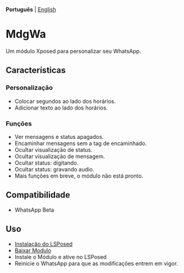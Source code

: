**Português** | [English](languages/README_EN.md)

# MdgWa

Um módulo Xposed para personalizar seu WhatsApp.

## Características

### Personalização

- Colocar segundos ao lado dos horários.
- Adicionar texto ao lado dos horários.

### Funções

- Ver mensagens e status apagados.
- Encaminhar mensagens sem a tag de encaminhado.
- Ocultar visualização de status.
- Ocultar visualização de mensagem.
- Ocultar status: digitando.
- Ocultar status: gravando audio.
- Mais funções em breve, o módulo não está pronto.

## Compatibilidade

- WhatsApp Beta

## Uso

- [Instalação do LSPosed](https://github.com/LSPosed/LSPosed)
- [Baixar Modulo](https://github.com/ItsMadruga/MdgWa/releases/latest)
- Instale o Módulo e ative no LSPosed
- Reinicie o WhatsApp para que as modificações entrem em vigor.
